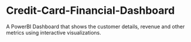 # Credit-Card-Financial-Dashboard
A PowerBI Dashboard that shows the customer details, revenue and other metrics using interactive visualizations.

